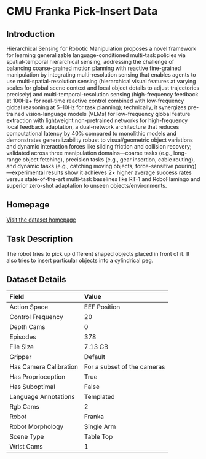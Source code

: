 # CMU Franka Pick-Insert Data


## Introduction

Hierarchical Sensing for Robotic Manipulation proposes a novel framework for learning generalizable language-conditioned multi-task policies via spatial-temporal hierarchical sensing, addressing the challenge of balancing coarse-grained motion planning with reactive fine-grained manipulation by integrating multi-resolution sensing that enables agents to use multi-spatial-resolution sensing (hierarchical visual features at varying scales for global scene context and local object details to adjust trajectories precisely) and multi-temporal-resolution sensing (high-frequency feedback at 100Hz+ for real-time reactive control combined with low-frequency global reasoning at 5–10Hz for task planning); technically, it synergizes pre-trained vision-language models (VLMs) for low-frequency global feature extraction with lightweight non-pretrained networks for high-frequency local feedback adaptation, a dual-network architecture that reduces computational latency by 40% compared to monolithic models and demonstrates generalizability robust to visual/geometric object variations and dynamic interaction forces like sliding friction and collision recovery; validated across three manipulation domains—coarse tasks (e.g., long-range object fetching), precision tasks (e.g., gear insertion, cable routing), and dynamic tasks (e.g., catching moving objects, force-sensitive pouring)—experimental results show it achieves 2× higher average success rates versus state-of-the-art multi-task baselines like RT-1 and RoboFlamingo and superior zero-shot adaptation to unseen objects/environments.


## Homepage

[Visit the dataset homepage](https://openreview.net/forum?id=WuBv9-IGDUA)


## Task Description

The robot tries to pick up different shaped objects placed in front of it. It also tries to insert particular objects into a cylindrical peg.


## Dataset Details

| Field                            | Value                    |
|:---------------------------------|:-------------------------|
| Action Space                     | EEF Position           |
| Control Frequency                     | 20           |
| Depth Cams                     | 0           |
| Episodes                     | 378           |
| File Size                     |  7.13 GB           |
| Gripper                     | Default           |
| Has Camera Calibration                     | For a subset of the cameras           |
| Has Proprioception                     | True           |
| Has Suboptimal                     | False           |
| Language Annotations                     | Templated           |
| Rgb Cams                     | 2           |
| Robot                     | Franka           |
| Robot Morphology                     | Single Arm           |
| Scene Type                     | Table Top           |
| Wrist Cams                     | 1           |


